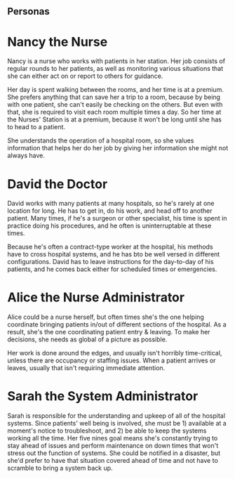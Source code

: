 ## Personas


# Nancy the Nurse

Nancy is a nurse who works with patients in her station. Her job consists of regular rounds to her patients, as well as monitoring various situations that she can either act on or report to others for guidance.

Her day is spent walking between the rooms, and her time is at a premium. She prefers anything that can save her a trip to a room, because by being with one patient, she can't easily be checking on the others. But even with that, she is required to visit each room multiple times a day. So her time at the Nurses' Station is at a premium, because it won't be long until she has to head to a patient.

She understands the operation of a hospital room, so she values information that helps her do her job by giving her information she might not always have.

# David the Doctor

David works with many patients at many hospitals, so he's rarely at one location for long. He has to get in, do his work, and head off to another patient. Many times, if he's a surgeon or other specialist, his time is spent in practice doing his procedures, and he often is uninterruptable at these times.

Because he's often a contract-type worker at the hospital, his methods have to cross hospital systems, and he has bto be well versed in different configurations. David has to leave instructions for the day-to-day of his patients, and he comes back either for scheduled times or emergencies.

# Alice the Nurse Administrator

Alice could be a nurse herself, but often times she's the one helping coordinate bringing patients in/out of different sections of the hospital. As a result, she's the one coordinating patient entry & leaving. To make her decisions, she needs as global of a picture as possible.

Her work is done around the edges, and usually isn't horribly time-critical, unless there are occupancy or staffing issues. When a patient arrives or leaves, usually that isn't requiring immediate attention.

# Sarah the System Administrator

Sarah is responsible for the understanding and upkeep of all of the hospital systems. Since patients' well being is involved, she must be 1) available at a moment's notice to troubleshoot, and 2) be able to keep the systems working all the time. Her five nines goal means she's constantly trying to stay ahead of issues and perform maintenance on down times that won't stress out the function of systems. She could be notified in a disaster, but she'd prefer to have that situation covered ahead of time and not have to scramble to bring a system back up.
